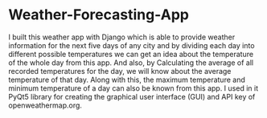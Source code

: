 # Weather-Forecasting-App
I built this weather app with Django which is able to provide weather information for the next five days of any city and by dividing each day into different possible temperatures we can get an idea about the temperature of the whole day from this app. And also, by Calculating the average of all recorded temperatures for the day, we will know about the average temperature of that day. Along with this, the maximum temperature and minimum temperature of a day can also be known from this app. I used in it PyQt5 library for creating the graphical user interface (GUI) and API key of openweathermap.org.
